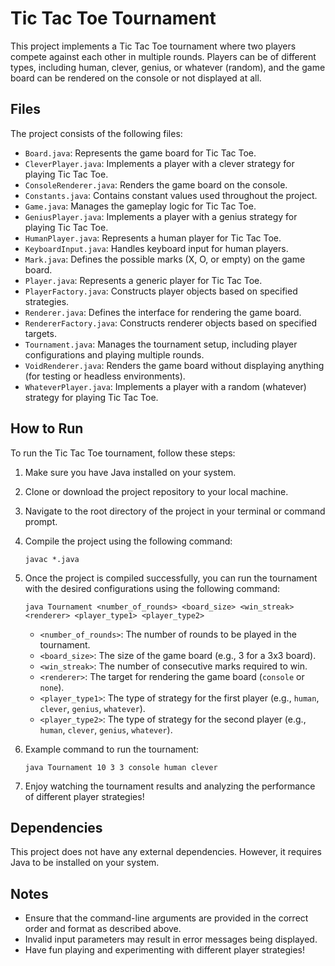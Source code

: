# Tic Tac Toe Tournament

This project implements a Tic Tac Toe tournament where two players compete against each other in multiple rounds. Players can be of different types, including human, clever, genius, or whatever (random), and the game board can be rendered on the console or not displayed at all.

## Files

The project consists of the following files:

- `Board.java`: Represents the game board for Tic Tac Toe.
- `CleverPlayer.java`: Implements a player with a clever strategy for playing Tic Tac Toe.
- `ConsoleRenderer.java`: Renders the game board on the console.
- `Constants.java`: Contains constant values used throughout the project.
- `Game.java`: Manages the gameplay logic for Tic Tac Toe.
- `GeniusPlayer.java`: Implements a player with a genius strategy for playing Tic Tac Toe.
- `HumanPlayer.java`: Represents a human player for Tic Tac Toe.
- `KeyboardInput.java`: Handles keyboard input for human players.
- `Mark.java`: Defines the possible marks (X, O, or empty) on the game board.
- `Player.java`: Represents a generic player for Tic Tac Toe.
- `PlayerFactory.java`: Constructs player objects based on specified strategies.
- `Renderer.java`: Defines the interface for rendering the game board.
- `RendererFactory.java`: Constructs renderer objects based on specified targets.
- `Tournament.java`: Manages the tournament setup, including player configurations and playing multiple rounds.
- `VoidRenderer.java`: Renders the game board without displaying anything (for testing or headless environments).
- `WhateverPlayer.java`: Implements a player with a random (whatever) strategy for playing Tic Tac Toe.

## How to Run

To run the Tic Tac Toe tournament, follow these steps:

1. Make sure you have Java installed on your system.

2. Clone or download the project repository to your local machine.

3. Navigate to the root directory of the project in your terminal or command prompt.

4. Compile the project using the following command:
   ```
   javac *.java
   ```

5. Once the project is compiled successfully, you can run the tournament with the desired configurations using the following command:
   ```
   java Tournament <number_of_rounds> <board_size> <win_streak> <renderer> <player_type1> <player_type2>
   ```

   - `<number_of_rounds>`: The number of rounds to be played in the tournament.
   - `<board_size>`: The size of the game board (e.g., 3 for a 3x3 board).
   - `<win_streak>`: The number of consecutive marks required to win.
   - `<renderer>`: The target for rendering the game board (`console` or `none`).
   - `<player_type1>`: The type of strategy for the first player (e.g., `human`, `clever`, `genius`, `whatever`).
   - `<player_type2>`: The type of strategy for the second player (e.g., `human`, `clever`, `genius`, `whatever`).

6. Example command to run the tournament:
   ```
   java Tournament 10 3 3 console human clever
   ```

7. Enjoy watching the tournament results and analyzing the performance of different player strategies!

## Dependencies

This project does not have any external dependencies. However, it requires Java to be installed on your system.

## Notes

- Ensure that the command-line arguments are provided in the correct order and format as described above.
- Invalid input parameters may result in error messages being displayed.
- Have fun playing and experimenting with different player strategies!
```
